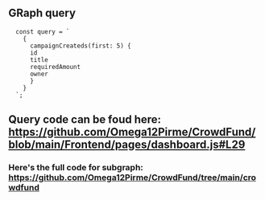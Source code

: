 ## GRaph query 


```
  const query = `
    {
      campaignCreateds(first: 5) {
      id
      title
      requiredAmount
      owner
      }
    }
  `;

```

## Query code can be foud here: https://github.com/Omega12Pirme/CrowdFund/blob/main/Frontend/pages/dashboard.js#L29


### Here's the full code for subgraph: https://github.com/Omega12Pirme/CrowdFund/tree/main/crowdfund
